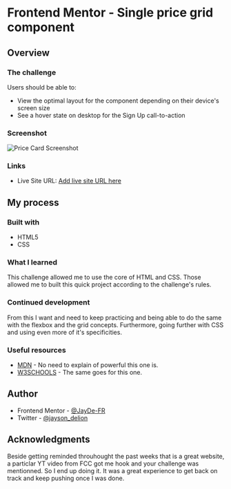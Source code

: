 # Frontend Mentor - Single price grid component

## Overview

### The challenge

Users should be able to:

- View the optimal layout for the component depending on their device's screen size
- See a hover state on desktop for the Sign Up call-to-action

### Screenshot

![Price Card Screenshot](./images/SinglePriceCardComponent%20Screenshot.jpg)

### Links

- Live Site URL: [Add live site URL here](https://jayde-fr.github.io/pricing-card-fe-mentor-chall/)

## My process

### Built with

- HTML5
- CSS

### What I learned

This challenge allowed me to use the core of HTML and CSS.
Those allowed me to built this quick project according to the challenge's rules.

### Continued development

From this I want and need to keep practicing and being able to do the same with the flexbox and the grid concepts.
Furthermore, going further with CSS and using even more of it's specificities.

### Useful resources

- [MDN](https://developer.mozilla.org/en-US/) - No need to explain of powerful this one is.
- [W3SCHOOLS](https://www.w3schools.com/) - The same goes for this one.

## Author

- Frontend Mentor - [@JayDe-FR](https://www.frontendmentor.io/profile/JayDe-FR)
- Twitter - [@jayson_delion](https://www.twitter.com/@jayson_delion)

## Acknowledgments

Beside getting reminded throuhought the past weeks that [](https://www.frontendmentor.io) is a great website, a particlar YT video from FCC got me hook and your challenge was mentionned.
So I end up doing it.
It was a great experience to get back on track and keep pushing once I was done.
